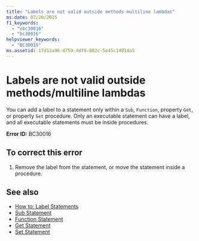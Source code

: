 ```yaml
---
title: "Labels are not valid outside methods-multiline lambdas"
ms.date: 07/20/2015
f1_keywords: 
  - "vbc30016"
  - "bc30016"
helpviewer_keywords: 
  - "BC30016"
ms.assetid: 17d12a96-d759-4df9-882c-5e45c1d814a5
---
```

# Labels are not valid outside methods/multiline lambdas
You can add a label to a statement only within a `Sub`, `Function`, property `Get`, or property `Set` procedure. Only an executable statement can have a label, and all executable statements must be inside procedures.  
  
 **Error ID:** BC30016  
  
## To correct this error  
  
1.  Remove the label from the statement, or move the statement inside a procedure.  
  
## See also
- [How to: Label Statements](../../visual-basic/programming-guide/program-structure/how-to-label-statements.md)
- [Sub Statement](../../visual-basic/language-reference/statements/sub-statement.md)
- [Function Statement](../../visual-basic/language-reference/statements/function-statement.md)
- [Get Statement](../../visual-basic/language-reference/statements/get-statement.md)
- [Set Statement](../../visual-basic/language-reference/statements/set-statement.md)
